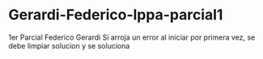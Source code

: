 # Gerardi-Federico-lppa-parcial1
1er Parcial Federico Gerardi
Si arroja un error al iniciar por primera vez, se debe limpiar solucion y se soluciona
